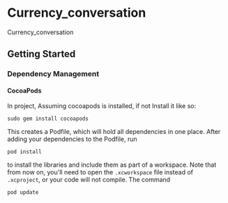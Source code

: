 # Currency_conversation
Currency_conversation


## Getting Started

### Dependency Management

#### CocoaPods

In project, Assuming cocoapods is installed, if not Install it like so:

    sudo gem install cocoapods


This creates a Podfile, which will hold all dependencies in one place. After adding your dependencies to the Podfile, run

    pod install

to install the libraries and include them as part of a workspace.
Note that from now on, you'll need to open the `.xcworkspace` file instead of `.xcproject`, or your code will not compile. The command

    pod update
